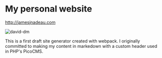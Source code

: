 My personal website
===
http://jamesjnadeau.com

![david-dm](https://david-dm.org/jamesjnadeau/jamesjnadeau.com.svg "https://david-dm.org/1")


This is a first draft site generator created with webpack. I originally committed to making my content in markedown with a custom header used in PHP's PicoCMS. 
